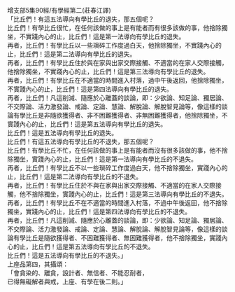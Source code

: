 增支部5集90經/有學經第二(莊春江譯)  
「比丘們！有這五法導向有學比丘的退失，那五個呢？  
比丘們！有學比丘很忙，在任何該做的事上是有能者而有很多該做的事，他捨除獨坐，不實踐內心的止，比丘們！這是第一法導向有學比丘的退失。  
再者，比丘們！有學比丘以一些瑣碎工作度過白天，他捨除獨坐，不實踐內心的止，比丘們！這是第二法導向有學比丘的退失。  
再者，比丘們！有學比丘住於與在家與出家交際接觸、不適當的在家人交際接觸，他捨除獨坐，不實踐內心的止，比丘們！這是第三法導向有學比丘的退失。  
再者，比丘們！有學比丘在不適當的時間進入村落，過中午後返回，他捨除獨坐，不實踐內心的止，比丘們！這是第四法導向有學比丘的退失。  
再者，比丘們！凡這削減、隨應於心離蓋的談論，即：少欲論、知足論、獨居論、不交際論、活力激發論、戒論、定論、慧論、解脫論、解脫智見論等，像這樣的談論有學比丘是非隨欲獲得者、非不困難獲得者、非無困難獲得者，他捨除獨坐，不實踐內心的止，比丘們！這是第五法導向有學比丘的退失。  
比丘們！這是五法導向有學比丘的退失。  
比丘們！有這五法導向有學比丘的不退失，那五個呢？  
比丘們！有學比丘不忙，在任何該做的事上是有能者而沒有很多該做的事，他不捨除獨坐，實踐內心的止，比丘們！這是第一法導向有學比丘的不退失。  
再者，比丘們！有學比丘不以一些瑣碎工作度過白天，他不捨除獨坐，實踐內心的止，比丘們！這是第二法導向有學比丘的不退失。  
再者，比丘們！有學比丘住於不與在家與出家交際接觸、不適當的在家人交際接觸，他不捨除獨坐，實踐內心的止，比丘們！這是第三法導向有學比丘的不退失。  
再者，比丘們！有學比丘不在不適當的時間進入村落，不過中午後返回，他不捨除獨坐，實踐內心的止，比丘們！這是第四法導向有學比丘的不退失。  
再者，比丘們！凡這削減、隨應於心離蓋的談論，即：少欲論、知足論、獨居論、不交際論、活力激發論、戒論、定論、慧論、解脫論、解脫智見論等，像這樣的談論有學比丘是隨欲獲得者、不困難獲得者、無困難獲得者，他不捨除獨坐，實踐內心的止，比丘們！這是第五法導向有學比丘的不退失。  
比丘們！這是五法導向有學比丘的不退失。」  
上座品第四，其攝頌：  
「會貪染的、離貪，設計者、無信者、不能忍耐者，  
已得無礙解者與戒，上座、有學在後二則。」  
  
  
